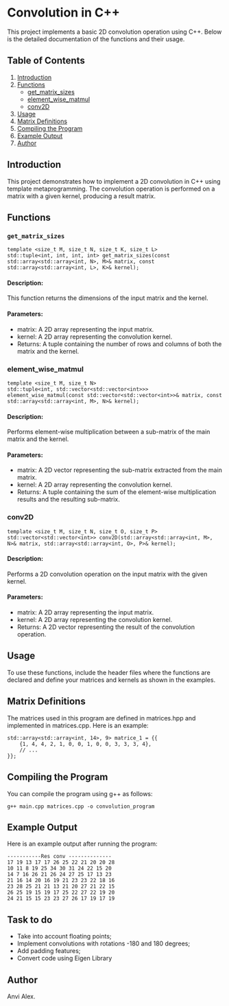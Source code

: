 
# Convolution in C++

This project implements a basic 2D convolution operation using C++. Below is the detailed documentation of the functions and their usage.

## Table of Contents

1. [Introduction](#introduction)
2. [Functions](#functions)
   - [get_matrix_sizes](#get_matrix_sizes)
   - [element_wise_matmul](#element_wise_matmul)
   - [conv2D](#conv2d)
3. [Usage](#usage)
4. [Matrix Definitions](#matrix-definitions)
5. [Compiling the Program](#compiling-the-program)
6. [Example Output](#example-output)
7. [Author](#author)

## Introduction

This project demonstrates how to implement a 2D convolution in C++ using template metaprogramming. The convolution operation is performed on a matrix with a given kernel, producing a result matrix.

## Functions

### `get_matrix_sizes`

```
template <size_t M, size_t N, size_t K, size_t L>
std::tuple<int, int, int, int> get_matrix_sizes(const std::array<std::array<int, N>, M>& matrix, const std::array<std::array<int, L>, K>& kernel);
```

#### Description: 
This function returns the dimensions of the input matrix and the kernel.

#### Parameters:
- matrix: A 2D array representing the input matrix.
- kernel: A 2D array representing the convolution kernel.
- Returns: A tuple containing the number of rows and columns of both the matrix and the kernel.

### element_wise_matmul

```
template <size_t M, size_t N>
std::tuple<int, std::vector<std::vector<int>>> element_wise_matmul(const std::vector<std::vector<int>>& matrix, const std::array<std::array<int, M>, N>& kernel);
```
#### Description: 
Performs element-wise multiplication between a sub-matrix of the main matrix and the kernel.

#### Parameters:

- matrix: A 2D vector representing the sub-matrix extracted from the main matrix.
- kernel: A 2D array representing the convolution kernel.
- Returns: A tuple containing the sum of the element-wise multiplication results and the resulting sub-matrix.

### conv2D

```
template <size_t M, size_t N, size_t O, size_t P>
std::vector<std::vector<int>> conv2D(std::array<std::array<int, M>, N>& matrix, std::array<std::array<int, O>, P>& kernel);

```
#### Description: 

Performs a 2D convolution operation on the input matrix with the given kernel.

#### Parameters:
- matrix: A 2D array representing the input matrix.
- kernel: A 2D array representing the convolution kernel.
- Returns: A 2D vector representing the result of the convolution operation.


## Usage
To use these functions, include the header files where the functions are declared and define your matrices and kernels as shown in the examples.

## Matrix Definitions
The matrices used in this program are defined in matrices.hpp and implemented in matrices.cpp. Here is an example:

```
std::array<std::array<int, 14>, 9> matrice_1 = {{
    {1, 4, 4, 2, 1, 0, 0, 1, 0, 0, 3, 3, 3, 4},
    // ...
}};

```
## Compiling the Program
You can compile the program using g++ as follows:


```
g++ main.cpp matrices.cpp -o convolution_program

```
## Example Output
Here is an example output after running the program:

```
-----------Res conv --------------
17 19 13 17 17 26 25 22 21 20 20 28 
10 11 8 19 25 34 30 31 24 22 15 20 
14 7 16 26 21 26 24 27 25 17 13 23 
21 16 14 20 16 19 21 23 23 22 18 16 
23 28 25 21 21 13 21 20 27 21 22 15 
26 25 19 15 19 17 25 22 27 22 19 20 
24 21 15 15 23 23 27 26 17 19 17 19 

```
## Task to do
- Take into account floating points; 
- Implement convolutions with rotations -180 and 180 degrees;
- Add padding features;
- Convert code using Eigen Library

## Author
Anvi Alex.
